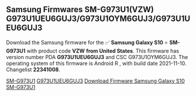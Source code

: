 <h2>Samsung Firmwares SM-G973U1(VZW) G973U1UEU6GUJ3/G973U1OYM6GUJ3/G973U1UEU6GUJ3</h2>
Download the Samsung firmware for the ✅ <strong>Samsung Galaxy S10 </strong> ⭐ <strong>SM-G973U1</strong> with product code <strong>VZW</strong> <strong> from United States</strong>. This firmware has version number PDA <strong>G973U1UEU6GUJ3</strong> and CSC G973U1OYM6GUJ3. The operating system of this firmware is Android R , with build date 2021-11-10. Changelist <strong>22341008</strong>.


[SM-G973U1](https://samfirm.shop/samsung/model/SM-G973U1)
[G973U1UEU6GUJ3](https://samfirm.shop/samsung/pda/G973U1UEU6GUJ3)
[Download Firmware Samsung Galaxy S10 SM-G973U1](https://samfirm.shop/samsung/firmware/473402)
